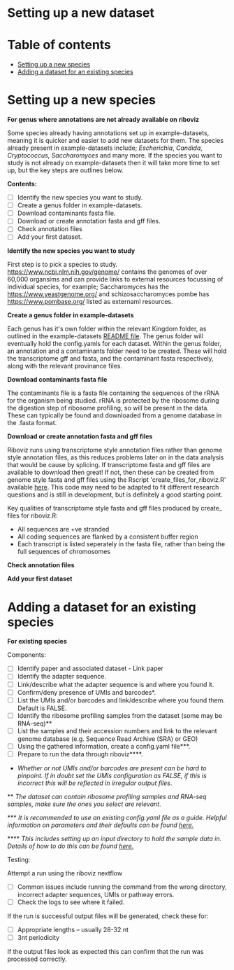 # Setting up a new dataset 

# Table of contents

* [Setting up a new species](#newspecies)
* [Adding a dataset for an existing species](#existingspecies)


<a name="newspecies"/>


# Setting up a new species

**For genus where annotations are not already available on riboviz**

Some species already having annotations set up in example-datasets, meaning it is quicker and easier to add new datasets for them. The species already present in example-datasets include; *Escherichia*, *Candida*, *Cryptococcus*, *Saccharomyces* and many more. If the species you want to study is not already on example-datasets then it will take more time to set up, but the key steps are outlines below. 

**Contents:**

- [ ] Identify the new species you want to study.
- [ ] Create a genus folder in example-datasets.
- [ ] Download contaminants fasta file.
- [ ] Download or create annotation fasta and gff files.
- [ ] Check annotation files
- [ ] Add your first dataset.

**Identify the new species you want to study**

First step is to pick a species to study. https://www.ncbi.nlm.nih.gov/genome/ contains the genomes of over 60,000 organsims and can provide links to external resources focussing of individual species, for example; Saccharomyces has the https://www.yeastgenome.org/ and schizosaccharomyces pombe has https://www.pombase.org/ listed as externaml resources. 

**Create a genus folder in example-datasets**

Each genus has it's own folder within the relevant Kingdom folder, as outlined in the example-datasets [README file](https://github.com/riboviz/example-datasets#repository-structure-is-loosely-phylogenetic). The genus folder will eventually hold the config.yamls for each dataset. Within the genus folder, an annotation and a contaminants folder need to be created. These will hold the transcriptome gff and fasta, and the contaminant fasta respectively, along with the relevant provinance files.  

**Download contaminants fasta file**

The contaminants file is a fasta file containing the sequences of the rRNA for the organism being studied. rRNA is protected by the ribosome during the digestion step of ribosome profiling, so will be present in the data. These can typically be found and downloaded from a genome database in the .fasta format.

**Download or create annotation fasta and gff files**

Riboviz runs using transcriptome style annotation files rather than genome style annotation files, as this reduces problems later on in the data analysis that would be cause by splicing. If transcriptome fasta and gff files are available to download then great! If not, then these can be created from genome style fasta and gff files using the Rscript 'create_files_for_riboviz.R' available [here](https://github.com/riboviz/riboviz/blob/create_riboviz_style_cds_gff_acope3-278/rscripts/create_files_for_riboviz.R). This code may need to be adapted to fit different research questions and is still in development, but is definitely a good starting point. 

Key qualities of transcriptome style fasta and gff files produced by create_ files for riboviz.R:
- All sequences are +ve stranded 
- All coding sequences are flanked by a consistent buffer region
- Each transcript is listed seperately in the fasta file, rather than being the full sequences of chromosomes

**Check annotation files**

**Add your first dataset**


<a name="existingspecies"/>

# Adding a dataset for an existing species 


**For existing species** 

Components: 

- [ ] Identify paper and associated dataset - Link paper
- [ ] Identify the adapter sequence. 
- [ ] Link/describe what the adapter sequence is and where you found it. 
- [ ] Confirm/deny presence of UMIs and barcodes*. 
- [ ] List the UMIs and/or barcodes and link/describe where you found them. Default is FALSE.
- [ ] Identify the ribosome profiling samples from the dataset (some may be RNA-seq)**
- [ ] List the samples and their accession numbers and link to the relevant genome database (e.g. Sequence Read Archive (SRA) or GEO)
- [ ] Using the gathered information, create a config.yaml file***.
- [ ] Prepare to run the data through riboviz****. 

*  *Whether or not UMIs and/or barcodes are present can be hard to pinpoint. If in doubt set the UMIs configuration as FALSE, if this is incorrect this will be reflected in irregular output files*. 

** *The dataset can contain ribosome profiling samples and RNA-seq samples, make sure the ones you select are relevant*. 

*** *It is recommended to use an existing config.yaml file as a guide. Helpful information on parameters and their defaults can be found [here.](https://github.com/riboviz/riboviz/blob/main/docs/user/prep-riboviz-config.md)* 

**** *This includes setting up an input directory to hold the sample data in. Details of how to do this can be found [here.](https://github.com/riboviz/riboviz/blob/main/docs/user/run-on-eddie.md#run-a-full-size-example-dataset)*

Testing:

Attempt a run using the riboviz nextflow 
- [ ] Common issues include running the command from the wrong directory, incorrect adapter sequences, UMIs or pathway errors. 
- [ ] Check the logs to see where it failed. 

If the run is successful output files will be generated, check these for:
- [ ] Appropriate lengths – usually 28-32 nt 
- [ ] 3nt periodicity 

If the output files look as expected this can confirm that the run was processed correctly.  

